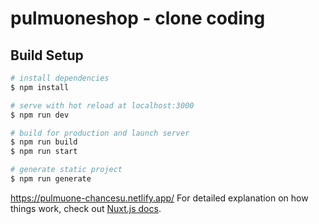 # pulmuoneshop - clone coding

## Build Setup

```bash
# install dependencies
$ npm install

# serve with hot reload at localhost:3000
$ npm run dev

# build for production and launch server
$ npm run build
$ npm run start

# generate static project
$ npm run generate
```

https://pulmuone-chancesu.netlify.app/
For detailed explanation on how things work, check out [Nuxt.js docs](https://nuxtjs.org).
